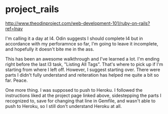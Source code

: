 # project_rails

http://www.theodinproject.com/web-development-101/ruby-on-rails?ref=lnav

I'm calling it a day at I4. Odin suggests I should complete I4 but in accordance with  my perforamnce so far, I'm going to leave it incomplete, and hopefully it doesn't bite me in the ass. 

This has been an awesome walkthrough and I've learned a lot. I'm ending right before the last I3 task, "Listing All Tags". That's where to pick up if I'm starting from where I left off. However, I suggest starting over. There were parts I didn't fully understand and reiteration has helped me quite a bit so far. Peace. 

One more thing. I was supposed to push to Heroku. I followed the instructions liked at the project page linked above, sidestepping the parts I recognized to, save for changing that line in Gemfile, and wasn't able to push to Heroku, so I still don't understand Heroku at all. 